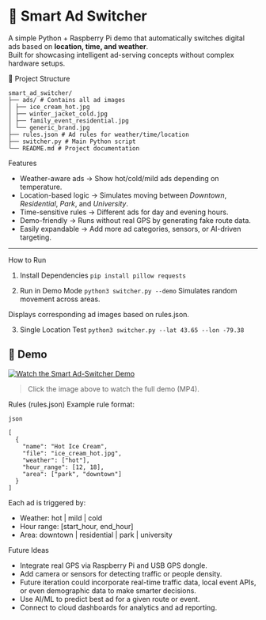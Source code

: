 # 🚛  Smart Ad Switcher

A simple Python + Raspberry Pi demo that automatically switches digital ads based on **location, time, and weather**.  
Built for showcasing intelligent ad-serving concepts without complex hardware setups.



📂 Project Structure
```
smart_ad_switcher/
├── ads/ # Contains all ad images
│ ├── ice_cream_hot.jpg
│ ├── winter_jacket_cold.jpg
│ ├── family_event_residential.jpg
│ └── generic_brand.jpg
├── rules.json # Ad rules for weather/time/location
├── switcher.py # Main Python script
└── README.md # Project documentation
```


Features

- Weather-aware ads → Show hot/cold/mild ads depending on temperature.  
- Location-based logic → Simulates moving between *Downtown*, *Residential*, *Park*, and *University*.  
- Time-sensitive rules → Different ads for day and evening hours.  
- Demo-friendly → Runs without real GPS by generating fake route data.  
- Easily expandable → Add more ad categories, sensors, or AI-driven targeting.

---
 How to Run

1. Install Dependencies
  ``` pip install pillow requests ```

2. Run in Demo Mode
```python3 switcher.py --demo```
Simulates random movement across areas.

Displays corresponding ad images based on rules.json.

3. Single Location Test
```python3 switcher.py --lat 43.65 --lon -79.38```


## 🎥 Demo

[![Watch the Smart Ad-Switcher Demo](demo/demo_thumbnail.png)](demo/demo1.mp4)

> Click the image above to watch the full demo (MP4).


 Rules (rules.json)
Example rule format:
```
json

[
  {
    "name": "Hot Ice Cream",
    "file": "ice_cream_hot.jpg",
    "weather": ["hot"],
    "hour_range": [12, 18],
    "area": ["park", "downtown"]
  }
]
```
Each ad is triggered by:
- Weather: hot | mild | cold
- Hour range: [start_hour, end_hour]
- Area: downtown | residential | park | university

 Future Ideas
- Integrate real GPS via Raspberry Pi and USB GPS dongle.
- Add camera or sensors for detecting traffic or people density.
- Future iteration could incorporate real-time traffic data, local event APIs, or even demographic data to make smarter decisions.
- Use AI/ML to predict best ad for a given route or event.
- Connect to cloud dashboards for analytics and ad reporting.
